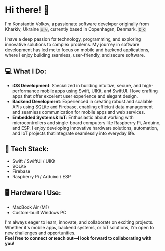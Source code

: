 # Hi there! 👋

I'm Konstantin Volkov, a passionate software developer originally from Kharkiv, Ukraine 🇺🇦, currently based in Copenhagen, Denmark. 🇩🇰

I have a deep passion for technology, programming, and exploring innovative solutions to complex problems. My journey in software development has led me to focus on mobile and backend applications, where I enjoy building seamless, user-friendly, and secure software.

## 💻 What I Do:
- **iOS Development**: Specialized in building intuitive, secure, and high-performance mobile apps using Swift, UIKit, and SwiftUI. I love crafting apps that offer excellent user experience and elegant design.
- **Backend Development**: Experienced in creating robust and scalable APIs using SQLite and Firebase, enabling efficient data management and seamless communication for mobile apps and web services.
- **Embedded Systems & IoT**: Enthusiastic about working with microcontrollers and single-board computers like Raspberry Pi, Arduino, and ESP. I enjoy developing innovative hardware solutions, automation, and IoT projects that integrate seamlessly into everyday life.

## 🔧 Tech Stack:
- Swift / SwiftUI / UIKit  
- SQLite  
- Firebase  
- Raspberry Pi / Arduino / ESP

## 🖥️ Hardware I Use:
- MacBook Air (M1)  
- Custom-built Windows PC

I'm always eager to learn, innovate, and collaborate on exciting projects. Whether it's mobile apps, backend systems, or IoT solutions, I'm open to new challenges and opportunities.  
**Feel free to connect or reach out—I look forward to collaborating with you!**
